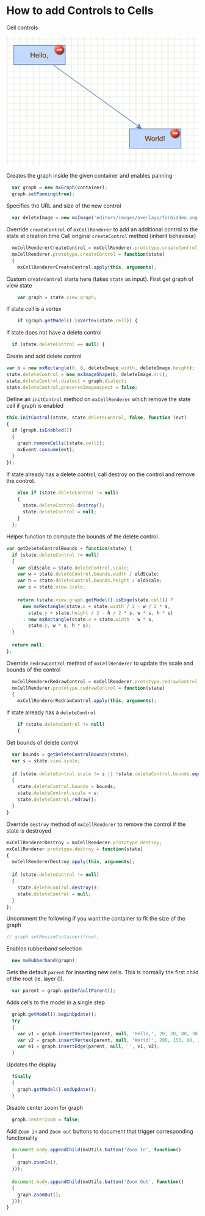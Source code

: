 # How to add Controls to Cells

Cell controls

![Cell controls](../images/examples/controls.png "Cell controls")

Creates the graph inside the given container and enables panning

```js
  var graph = new mxGraph(container);
  graph.setPanning(true);
```

Specifies the URL and size of the new control

```js
  var deleteImage = new mxImage('editors/images/overlays/forbidden.png', 16, 16);
```

Override `createControl` of `mxCellRenderer` to add an additional control to the state at creation time
Call original `createControl` method (inherit behaviour)

```js
  mxCellRendererCreateControl = mxCellRenderer.prototype.createControl;
  mxCellRenderer.prototype.createControl = function(state)
  {
    mxCellRendererCreateControl.apply(this, arguments);
```

Custom `createControl` starts here (takes `state` as input). First get graph of view state

```js
    var graph = state.view.graph;
```

If state cell is a vertex

```js
    if (graph.getModel().isVertex(state.cell)) {
```

If state does not have a delete control

```js
  if (state.deleteControl == null) {
```  

Create and add delete control

```js
var b = new mxRectangle(0, 0, deleteImage.width, deleteImage.height);
state.deleteControl = new mxImageShape(b, deleteImage.src);
state.deleteControl.dialect = graph.dialect;
state.deleteControl.preserveImageAspect = false;
```

Define an `initControl` method on `mxCellRenderer` which remove the state cell if graph is enabled

```js
this.initControl(state, state.deleteControl, false, function (evt)
{
  if (graph.isEnabled())
  {
    graph.removeCells([state.cell]);
    mxEvent.consume(evt);
  }
});
```

If state already has a delete control, call destroy on the control and remove the control.

```js
    else if (state.deleteControl != null)
    {
      state.deleteControl.destroy();
      state.deleteControl = null;
    }
  };
```

Helper function to compute the bounds of the delete control.

```js
var getDeleteControlBounds = function(state) {
  if (state.deleteControl != null)
  {
    var oldScale = state.deleteControl.scale;
    var w = state.deleteControl.bounds.width / oldScale;
    var h = state.deleteControl.bounds.height / oldScale;
    var s = state.view.scale;

    return (state.view.graph.getModel().isEdge(state.cell)) ?
      new mxRectangle(state.x + state.width / 2 - w / 2 * s,
        state.y + state.height / 2 - h / 2 * s, w * s, h * s)
      : new mxRectangle(state.x + state.width - w * s,
        state.y, w * s, h * s);
  }
  
  return null;
};
```

Override `redrawControl` method of `mxCellRenderer` to update the scale and bounds of the control
  
```js
  mxCellRendererRedrawControl = mxCellRenderer.prototype.redrawControl;
  mxCellRenderer.prototype.redrawControl = function(state)
  {
    mxCellRendererRedrawControl.apply(this, arguments);
```

If state already has a `deleteControl`

```js
    if (state.deleteControl != null)
    {
```

Get bounds of delete control

```js
  var bounds = getDeleteControlBounds(state);
  var s = state.view.scale;

  if (state.deleteControl.scale != s || !state.deleteControl.bounds.equals(bounds))
  {
    state.deleteControl.bounds = bounds;
    state.deleteControl.scale = s;
    state.deleteControl.redraw();
  }
}
```
  
Override `destroy` method of `mxCellRenderer` to remove the control if the state is destroyed

```js
mxCellRendererDestroy = mxCellRenderer.prototype.destroy;
mxCellRenderer.prototype.destroy = function(state)
{
  mxCellRendererDestroy.apply(this, arguments);

  if (state.deleteControl != null)
  {
    state.deleteControl.destroy();
    state.deleteControl = null;
  }
};
```

Uncomment the following if you want the container to fit the size of the graph

```js
// graph.setResizeContainer(true);
```

Enables rubberband selection

```js
  new mxRubberband(graph);
```

Gets the default `parent` for inserting new cells. This is normally the first child of the root (ie. layer 0).

```js
  var parent = graph.getDefaultParent();
```

Adds cells to the model in a single step

```js
  graph.getModel().beginUpdate();
  try
  {
    var v1 = graph.insertVertex(parent, null, 'Hello,', 20, 20, 80, 30);
    var v2 = graph.insertVertex(parent, null, 'World!', 200, 150, 80, 30);
    var e1 = graph.insertEdge(parent, null, '', v1, v2);
  }
```

Updates the display

```js
  finally
  {
    graph.getModel().endUpdate();
  }
```

Disable center zoom for graph

```js
  graph.centerZoom = false;
```

Add `Zoom in` and `Zoom out` buttons to document that trigger corresponding functionality

```js
  document.body.appendChild(mxUtils.button('Zoom In', function()
  {
    graph.zoomIn();
  }));
  
  document.body.appendChild(mxUtils.button('Zoom Out', function()
  {
    graph.zoomOut();
  }));
}
```
